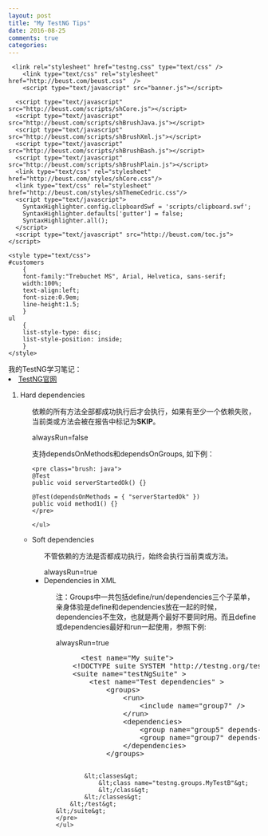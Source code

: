 ```yaml
---
layout: post
title: "My TestNG Tips"
date: 2016-08-25
comments: true
categories:
---
```


<head>
	<meta http-equiv="Content-Type" content="text/html; charset=utf-8" />
	
	 <link rel="stylesheet" href="testng.css" type="text/css" />
        <link type="text/css" rel="stylesheet" href="http://beust.com/beust.css"  />
        <script type="text/javascript" src="banner.js"></script>

      <script type="text/javascript" src="http://beust.com/scripts/shCore.js"></script>
      <script type="text/javascript" src="http://beust.com/scripts/shBrushJava.js"></script>
      <script type="text/javascript" src="http://beust.com/scripts/shBrushXml.js"></script>
      <script type="text/javascript" src="http://beust.com/scripts/shBrushBash.js"></script>
      <script type="text/javascript" src="http://beust.com/scripts/shBrushPlain.js"></script>
      <link type="text/css" rel="stylesheet" href="http://beust.com/styles/shCore.css"/>
      <link type="text/css" rel="stylesheet" href="http://beust.com/styles/shThemeCedric.css"/>
      <script type="text/javascript">
        SyntaxHighlighter.config.clipboardSwf = 'scripts/clipboard.swf';
        SyntaxHighlighter.defaults['gutter'] = false;
        SyntaxHighlighter.all();
      </script>
      <script type="text/javascript" src="http://beust.com/toc.js"></script>
	  
	<style type="text/css">
	#customers
		{
		font-family:"Trebuchet MS", Arial, Helvetica, sans-serif;
		width:100%;
		text-align:left;
		font-size:0.9em;
		line-height:1.5;
		}
	ul
		{
		list-style-type: disc;
		list-style-position: inside;		
		}
	</style>
</head>

<div class="css-full-post-content js-full-post-content" id="customers">
我的TestNG学习笔记：
<li><a href="http://testng.org/doc/documentation-main.html#annotations"> TestNG官网</a></li>

<ol>
<li>Hard dependencies</li>
	<ul>
	依赖的所有方法全部都成功执行后才会执行，如果有至少一个依赖失败，当前类或方法会被在报告中标记为<b>SKIP</b>。
	</ul>
	<ul>
	alwaysRun=false
	</ul>
	<ul>
	支持dependsOnMethods和dependsOnGroups, 如下例：
	
	<pre class="brush: java">
	@Test
	public void serverStartedOk() {}

	@Test(dependsOnMethods = { "serverStartedOk" })
	public void method1() {}
	</pre>
	
	</ul>
	
<li>Soft dependencies</li>
	<ul>
	不管依赖的方法是否都成功执行，始终会执行当前类或方法。
	</ul>
	<ul>
	alwaysRun=true

<li>Dependencies in XML</li>
	<ul>
	注：Groups中一共包括define/run/dependencies三个子菜单，亲身体验是define和dependencies放在一起的时候，dependencies不生效，也就是两个最好不要同时用。而且define或dependencies最好和run一起使用，参照下例:
	</ul>
	<ul>
	alwaysRun=true
	</ul>
	<ul>
	<pre class="brush: xml">
	  &lt;test name="My suite"&gt;
	&lt;!DOCTYPE suite SYSTEM "http://testng.org/testng-1.0.dtd" &gt;
	&lt;suite name="testNgSuite" &gt;
		&lt;test name="Test dependencies" &gt;
			&lt;groups&gt;
				&lt;run&gt;
					&lt;include name="group7" /&gt;
				&lt;/run&gt;
				&lt;dependencies&gt;
					&lt;group name="group5" depends-on="group2 group4" /&gt;
					&lt;group name="group7" depends-on="group5 group6" /&gt;
				&lt;/dependencies&gt;
			&lt;/groups&gt;
			
			&lt;classes&gt;
				&lt;class name="testng.groups.MyTestB"&gt;
				&lt;/class&gt;
			&lt;/classes&gt;
		&lt;/test&gt;
	&lt;/suite&gt;
	</pre>
	</ul>
</ol>
</div>	